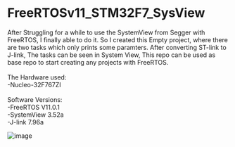 # FreeRTOSv11_STM32F7_SysView

After Struggling for a while to use the SystemView from Segger with FreeRTOS, I finally able to do it.
So I created this Empty project, where there are two tasks which only prints some paramters. 
After converting ST-link to J-link, The tasks can be seen in System View, This repo can be used as base repo to start creating any projects with FreeRTOS.
</br>
</br>
The Hardware used:</br>
-Nucleo-32F767ZI </br></br>
Software Versions:</br>
-FreeRTOS V11.0.1</br>
-SystemView 3.52a</br>
-J-link 7.96a</br>

 ![image](https://github.com/monkeyDarefeen/FreeRTOSv11_STM32F7_SysView/assets/52019832/7394b956-3edd-48c6-aa21-ddd32a11a847)
